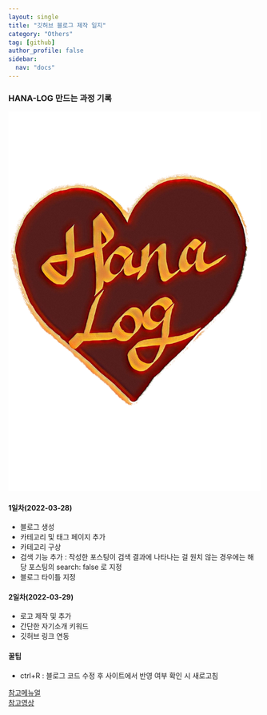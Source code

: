 ```yaml
---
layout: single
title: "깃허브 블로그 제작 일지"
category: "Others"
tag: [github]
author_profile: false
sidebar:
  nav: "docs"
---
```


### HANA-LOG 만드는 과정 기록

<img src="https://raw.githubusercontent.com/hanalog/hanalog.github.io/gh-pages/images/hanalog_logo_sunrise.png" alt="hanalog_logo_sunrise" style="zoom:80%;" />

#### 1일차(2022-03-28)
- 블로그 생성
- 카테고리 및 태그 페이지 추가
- 카테고리 구상
- 검색 기능 추가 : 작성한 포스팅이 검색 결과에 나타나는 걸 원치 않는 경우에는 해당 포스팅의 search: false 로 지정
- 블로그 타이틀 지정

#### 2일차(2022-03-29)
- 로고 제작 및 추가
- 간단한 자기소개 키워드
- 깃허브 링크 연동

#### 꿀팁
- ctrl+R : 블로그 코드 수정 후 사이트에서 반영 여부 확인 시 새로고침

[참고메뉴얼](https://mmistakes.github.io/minimal-mistakes/docs/quick-start-guide/)  
[참고영상](https://www.youtube.com/playlist?list=PLIMb_GuNnFwfQBZQwD-vCZENL5YLDZekr)
